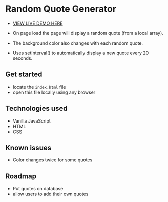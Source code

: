 # Random Quote Generator

- [VIEW LIVE DEMO HERE](https://randomquote.dominickdesigns.space/)

- On page load the page will display a random quote (from a local array).
- The background color also changes with each random quote.
- Uses setInterval() to automatically display a new quote every 20 seconds.

## Get started

- locate the `index.html` file
- open this file locally using any browser

## Technologies used

- Vanilla JavaScript
- HTML
- CSS

## Known issues

- Color changes twice for some quotes

## Roadmap

- Put quotes on database
- allow users to add their own quotes

